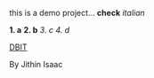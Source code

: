 this is a demo project... **check**   _italian_

**1. a**
**2. b**
_3. c_
_4. d_ 

[DBIT](www.dbit.in) 

By Jithin Isaac

